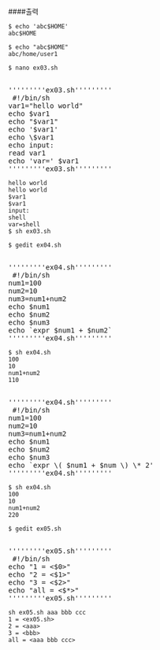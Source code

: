 ####출력
```
$ echo 'abc$HOME'
abc$HOME

$ echo "abc$HOME"
abc/home/user1
```

```
$ nano ex03.sh
```

<pre>

'''''''''ex03.sh'''''''''    
 #!/bin/sh   
var1="hello world"   
echo $var1   
echo "$var1"   
echo '$var1'   
echo \$var1   
echo input:   
read var1   
echo 'var=' $var1   
'''''''''ex03.sh'''''''''
</pre> 

```
hello world
hello world
$var1
$var1
input:
shell
var=shell
$ sh ex03.sh
```

```
$ gedit ex04.sh
```

<pre>

'''''''''ex04.sh'''''''''   
 #!/bin/sh   
num1=100   
num2=10   
num3=num1+num2   
echo $num1   
echo $num2   
echo $num3   
echo `expr $num1 + $num2`   
'''''''''ex04.sh'''''''''
</pre>

```
$ sh ex04.sh
100
10
num1+num2
110
```

<pre>

'''''''''ex04.sh'''''''''   
 #!/bin/sh   
num1=100   
num2=10   
num3=num1+num2   
echo $num1   
echo $num2   
echo $num3   
echo `expr \( $num1 + $num \) \* 2'   
'''''''''ex04.sh'''''''''
</pre>

```
$ sh ex04.sh
100
10
num1+num2
220
```

```
$ gedit ex05.sh
```

<pre>

'''''''''ex05.sh'''''''''   
 #!/bin/sh   
echo "1 = <$0>" 
echo "2 = <$1>" 
echo "3 = <$2>" 
echo "all = <$*>" 
'''''''''ex05.sh'''''''''
</pre>

```
sh ex05.sh aaa bbb ccc
1 = <ex05.sh>
2 = <aaa>
3 = <bbb>
all = <aaa bbb ccc>
```



